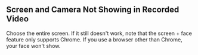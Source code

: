 ## Screen and Camera Not Showing in Recorded Video

Choose the entire screen. If it still doesn't work, note that the screen + face feature only supports Chrome. If you use a browser other than Chrome, your face won't show.
